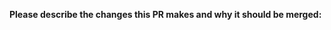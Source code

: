 **Please describe the changes this PR makes and why it should be merged:**

<!--
Please move lines that apply to you out of the comment:
- Code changes have been fully tested, or there are no code changes
- This PR includes breaking changes (methods removed or renamed, parameters moved or removed)
- This PR **only** includes non-code changes, like changes to documentation, README, etc.
- I have linted this PR and it passes all tests
-->
